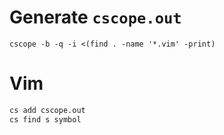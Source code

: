 # Generate `cscope.out`
`cscope -b -q -i <(find . -name '*.vim' -print)`

# Vim
```sh
cs add cscope.out
cs find s symbol
```
